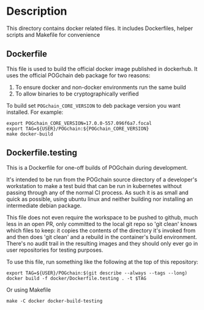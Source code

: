 # Description

This directory contains docker related files. It includes Dockerfiles,
helper scripts and Makefile for convenience

## Dockerfile

This file is used to build the official docker image published in dockerhub.
It uses the official POGchain deb package for two reasons:
1. To ensure docker and non-docker environments run the same build
2. To allow binaries to be cryptographically verified

To build set `POGchain_CORE_VERSION` to deb package version you want installed.
For example:
```
export POGchain_CORE_VERSION=17.0.0-557.096f6a7.focal
export TAG=${USER}/POGchain:${POGchain_CORE_VERSION}
make docker-build
```

## Dockerfile.testing

This is a Dockerfile for one-off builds of POGchain during development.

It's intended to be run from the POGchain source directory of a
developer's workstation to make a test buid that can be run in kubernetes
without passing through any of the normal CI process. As such it is as small
and quick as possible, using ubuntu linux and neither building nor installing
an intermediate debian package.

This file does not even require the workspace to be pushed to github, much
less in an open PR, only committed to the local git repo so 'git clean' knows
which files to keep: it copies the contents of the directory it's invoked from
and then does 'git clean' and a rebuild in the container's build environment.
There's no audit trail in the resulting images and they should only ever go in
user repositories for testing purposes.

To use this file, run something like the following at the top of this repository:
```
export TAG=${USER}/POGchain:$(git describe --always --tags --long)
docker build -f docker/Dockerfile.testing . -t $TAG
```

Or using Makefile
```
make -C docker docker-build-testing
```

